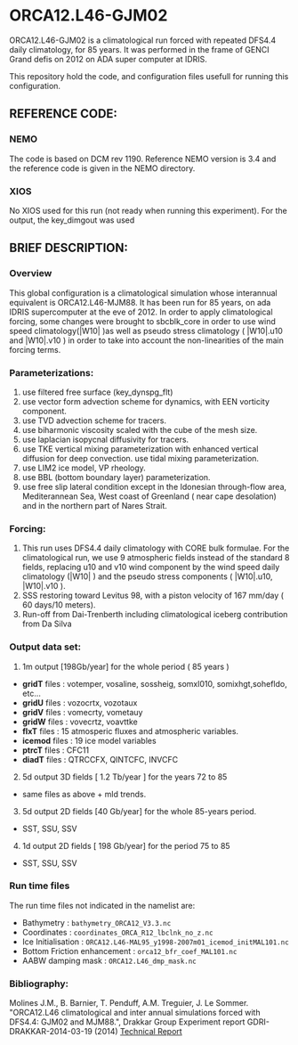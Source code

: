 # ORCA12.L46-GJM02
ORCA12.L46-GJM02 is a climatological run forced with repeated DFS4.4 daily climatology, for 85 years.
It was performed in the frame of GENCI Grand defis on 2012 on ADA super computer at IDRIS.

This repository hold the code, and configuration files usefull for running this configuration.


## REFERENCE CODE:
### NEMO 
   The code is based on DCM rev 1190. Reference NEMO version is 3.4 and the reference code is given in the NEMO directory.

### XIOS
  No XIOS used for this run (not ready when running this experiment). For the output, the key_dimgout was used 

## BRIEF DESCRIPTION:
### Overview
  This global configuration is a climatological simulation whose interannual equivalent is ORCA12.L46-MJM88.  It has been run for 85 years, on ada IDRIS supercomputer at the eve of 2012.
  In order to apply climatological forcing, some changes were brought to sbcblk_core in order to use wind speed climatology(|W10| )as well as pseudo stress climatology ( |W10|.u10 and |W10|.v10 ) in order to take into account the non-linearities of the main forcing terms.

### Parameterizations:
 1. use filtered free surface (key_dynspg_flt)
 2. use vector form advection scheme for dynamics, with EEN vorticity component.
 3. use TVD advection scheme for tracers.
 4. use biharmonic viscosity scaled with the cube of the mesh size.
 5. use laplacian isopycnal diffusivity for tracers.
 6. use TKE vertical mixing parameterization with enhanced vertical diffusion for deep convection. use tidal mixing parameterization.
 7. use LIM2 ice model, VP rheology.
 8. use BBL (bottom boundary layer) parameterization.
 9. use free slip lateral condition except in the Idonesian through-flow area, Mediterannean Sea, West coast of Greenland ( near cape desolation) and in the northern part of Nares Strait.

### Forcing:
 1. This run uses DFS4.4 daily climatology with CORE bulk formulae. For the climatological run, we use 9 atmospheric fields instead of the standard 8 fields, replacing u10 and v10 wind component by the wind speed daily climatology (|W10| ) and the pseudo stress components ( |W10|.u10, |W10|.v10 ).
 2. SSS restoring toward Levitus 98, with a piston velocity of 167 mm/day ( 60 days/10 meters).
 3. Run-off from Dai-Trenberth including climatological iceberg contribution from Da Silva


### Output data set: 
 1. 1m output  [198Gb/year] for the whole period ( 85 years )
  * **gridT** files : votemper, vosaline, sossheig, somxl010, somixhgt,sohefldo, etc...
  * **gridU** files : vozocrtx, vozotaux
  * **gridV** files : vomecrty, vometauy
  * **gridW** files : vovecrtz, voavttke
  * **flxT** files : 15 atmosperic fluxes and atmospheric variables.
  * **icemod** files : 19 ice model variables
  * **ptrcT** files : CFC11
  * **diadT** files : QTRCCFX, QINTCFC, INVCFC
 2. 5d output  3D fields [ 1.2 Tb/year ] for the years 72 to 85
  * same files as above + mld trends.
 3. 5d output 2D fields [40 Gb/year] for the whole 85-years period.
  * SST, SSU, SSV
 4. 1d output 2D fields [ 198 Gb/year] for the period 75 to 85
  * SST, SSU, SSV

### Run time files
   The run time files not  indicated in the namelist are:

 * Bathymetry : ```bathymetry_ORCA12_V3.3.nc```
 * Coordinates : ```coordinates_ORCA_R12_lbclnk_no_z.nc```
 * Ice Initialisation : ```ORCA12.L46-MAL95_y1998-2007m01_icemod_initMAL101.nc```
 * Bottom Friction enhancement : ```orca12_bfr_coef_MAL101.nc```
 * AABW damping mask : ```ORCA12.L46_dmp_mask.nc```

### Bibliography:
Molines J.M., B. Barnier, T. Penduff, A.M. Treguier, J. Le Sommer. "ORCA12.L46 climatological and inter annual simulations forced with DFS4.4: GJM02 and MJM88.",  Drakkar Group Experiment report GDRI-DRAKKAR-2014-03-19 (2014) [Technical Report](https://www.drakkar-ocean.eu/publications/reports/orca12_reference_experiments_2014)
